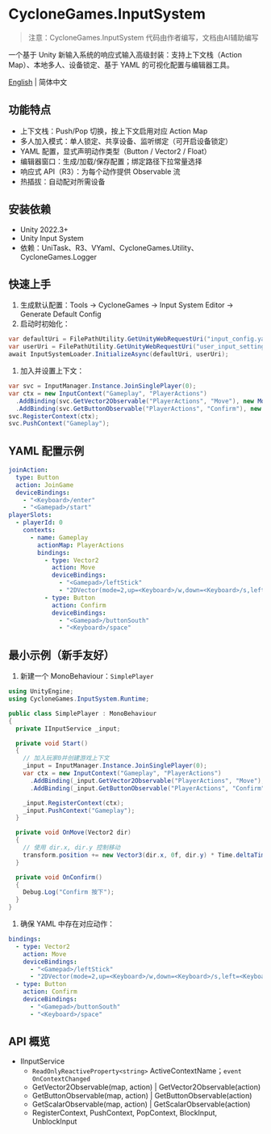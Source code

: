 # CycloneGames.InputSystem

>注意：CycloneGames.InputSystem 代码由作者编写，文档由AI辅助编写

一个基于 Unity 新输入系统的响应式输入高级封装：支持上下文栈（Action Map）、本地多人、设备锁定、基于 YAML 的可视化配置与编辑器工具。

[English](./README.md) | 简体中文

## 功能特点

- 上下文栈：Push/Pop 切换，按上下文启用对应 Action Map
- 多人加入模式：单人锁定、共享设备、监听绑定（可开启设备锁定）
- YAML 配置，显式声明动作类型（Button / Vector2 / Float）
- 编辑器窗口：生成/加载/保存配置；绑定路径下拉常量选择
- 响应式 API（R3）：为每个动作提供 Observable 流
- 热插拔：自动配对所需设备

## 安装依赖

- Unity 2022.3+
- Unity Input System
- 依赖：UniTask、R3、VYaml、CycloneGames.Utility、CycloneGames.Logger

## 快速上手

1) 生成默认配置：Tools → CycloneGames → Input System Editor → Generate Default Config
2) 启动时初始化：

```csharp
var defaultUri = FilePathUtility.GetUnityWebRequestUri("input_config.yaml", UnityPathSource.StreamingAssets);
var userUri = FilePathUtility.GetUnityWebRequestUri("user_input_settings.yaml", UnityPathSource.PersistentData);
await InputSystemLoader.InitializeAsync(defaultUri, userUri);
```

1) 加入并设置上下文：

```csharp
var svc = InputManager.Instance.JoinSinglePlayer(0);
var ctx = new InputContext("Gameplay", "PlayerActions")
  .AddBinding(svc.GetVector2Observable("PlayerActions", "Move"), new MoveCommand(dir => {/*...*/}))
  .AddBinding(svc.GetButtonObservable("PlayerActions", "Confirm"), new ActionCommand(() => {/*...*/}));
svc.RegisterContext(ctx);
svc.PushContext("Gameplay");
```

## YAML 配置示例

```yaml
joinAction:
  type: Button
  action: JoinGame
  deviceBindings:
    - "<Keyboard>/enter"
    - "<Gamepad>/start"
playerSlots:
  - playerId: 0
    contexts:
      - name: Gameplay
        actionMap: PlayerActions
        bindings:
          - type: Vector2
            action: Move
            deviceBindings:
              - "<Gamepad>/leftStick"
              - "2DVector(mode=2,up=<Keyboard>/w,down=<Keyboard>/s,left=<Keyboard>/a,right=<Keyboard>/d)"
          - type: Button
            action: Confirm
            deviceBindings:
              - "<Gamepad>/buttonSouth"
              - "<Keyboard>/space"
```

## 最小示例（新手友好）

1) 新建一个 MonoBehaviour：`SimplePlayer`

```csharp
using UnityEngine;
using CycloneGames.InputSystem.Runtime;

public class SimplePlayer : MonoBehaviour
{
  private IInputService _input;

  private void Start()
  {
    // 加入玩家0并创建游戏上下文
    _input = InputManager.Instance.JoinSinglePlayer(0);
    var ctx = new InputContext("Gameplay", "PlayerActions")
      .AddBinding(_input.GetVector2Observable("PlayerActions", "Move"), new MoveCommand(OnMove))
      .AddBinding(_input.GetButtonObservable("PlayerActions", "Confirm"), new ActionCommand(OnConfirm));

    _input.RegisterContext(ctx);
    _input.PushContext("Gameplay");
  }

  private void OnMove(Vector2 dir)
  {
    // 使用 dir.x, dir.y 控制移动
    transform.position += new Vector3(dir.x, 0f, dir.y) * Time.deltaTime * 5f;
  }

  private void OnConfirm()
  {
    Debug.Log("Confirm 按下");
  }
}
```

1) 确保 YAML 中存在对应动作：

```yaml
bindings:
  - type: Vector2
    action: Move
    deviceBindings:
      - "<Gamepad>/leftStick"
      - "2DVector(mode=2,up=<Keyboard>/w,down=<Keyboard>/s,left=<Keyboard>/a,right=<Keyboard>/d)"
  - type: Button
    action: Confirm
    deviceBindings:
      - "<Gamepad>/buttonSouth"
      - "<Keyboard>/space"
```

## API 概览

- IInputService
  - `ReadOnlyReactiveProperty<string>` ActiveContextName；`event OnContextChanged`
  - GetVector2Observable(map, action) | GetVector2Observable(action)
  - GetButtonObservable(map, action) | GetButtonObservable(action)
  - GetScalarObservable(map, action) | GetScalarObservable(action)
  - RegisterContext, PushContext, PopContext, BlockInput, UnblockInput
